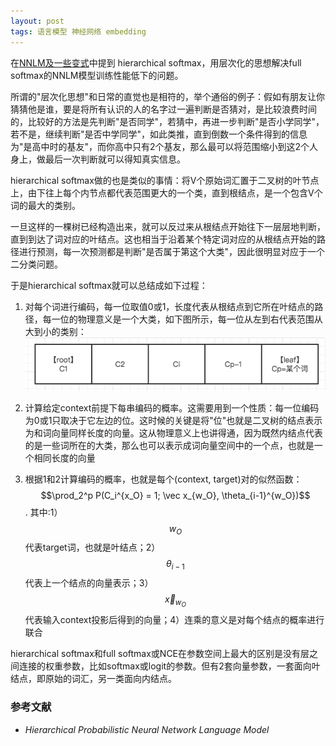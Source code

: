 ```yaml
---
layout: post
tags: 语言模型 神经网络 embedding
---
```


在[NNLM及一些变式](https://nomadcube.github.io/2017/04/10/word2vec(1)-NNLM%E5%8F%8A%E4%B8%80%E4%BA%9B%E5%8F%98%E5%BC%8F/)中提到 hierarchical softmax，用层次化的思想解决full softmax的NNLM模型训练性能低下的问题。

所谓的"层次化思想"和日常的直觉也是相符的，举个通俗的例子：假如有朋友让你猜猜他是谁，要是将所有认识的人的名字过一遍判断是否猜对，是比较浪费时间的，比较好的方法是先判断"是否同学"，若猜中，再进一步判断"是否小学同学"，若不是，继续判断"是否中学同学"，如此类推，直到倒数一个条件得到的信息为"是高中时的基友"，而你高中只有2个基友，那么最可以将范围缩小到这2个人身上，做最后一次判断就可以得知真实信息。

hierarchical softmax做的也是类似的事情：将V个原始词汇置于二叉树的叶节点上，由下往上每个内节点都代表范围更大的一个类，直到根结点，是一个包含V个词的最大的类别。

一旦这样的一棵树已经构造出来，就可以反过来从根结点开始往下一层层地判断，直到到达了词对应的叶结点。这也相当于沿着某个特定词对应的从根结点开始的路径进行预测，每一次预测都是判断"是否属于第这个大类"，因此很明显对应于一个二分类问题。

于是hierarchical softmax就可以总结成如下过程：

1. 对每个词进行编码，每一位取值0或1，长度代表从根结点到它所在叶结点的路径，每一位的物理意义是一个大类，如下图所示，每一位从左到右代表范围从大到小的类别：![hierarchical softmax](/public/hierarchical%20softmax.png)

2. 计算给定context前提下每串编码的概率。这需要用到一个性质：每一位编码为0或1只取决于它左边的位。这时候的关键是将"位"也就是二叉树的结点表示为和词向量同样长度的向量。这从物理意义上也讲得通，因为既然内结点代表的是一些词所在的大类，那么也可以表示成词向量空间中的一个点，也就是一个相同长度的向量

3. 根据1和2计算编码的概率，也就是每个(context, target)对的似然函数：$$\prod_2^p P(C_i^{x_O} = 1; \vec x_{w_O}, \theta_{i-1}^{w_O})$$. 其中:1）$$w_O$$代表target词，也就是叶结点；2）$$\theta_{i-1}$$代表上一个结点的向量表示；3）$$\vec x_{w_O}$$代表输入context投影后得到的向量；4）连乘的意义是对每个结点的概率进行联合

hierarchical softmax和full softmax或NCE在参数空间上最大的区别是没有层之间连接的权重参数，比如softmax或logit的参数。但有2套向量参数，一套面向叶结点，即原始的词汇，另一类面向内结点。

### 参考文献
- *Hierarchical Probabilistic Neural Network Language Model*
